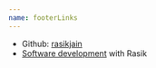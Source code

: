 ```yaml
---
name: footerLinks
---
```


- Github: [rasikjain](https://github.com/jainrasik)
- [Software development](https://www.rasikjain.com) with Rasik
